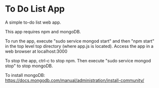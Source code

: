 # To Do List App
A simple to-do list web app.

This app requires npm and mongoDB.

To run the app, execute "sudo service mongod start" and then "npm start" in the top level top directory (where app.js is located). Access the app in a web browser at localhost:3000

To stop the app, ctrl-c to stop npm. Then execute "sudo service mongod stop" to stop mongoDB.

To install mongoDB: https://docs.mongodb.com/manual/administration/install-community/
